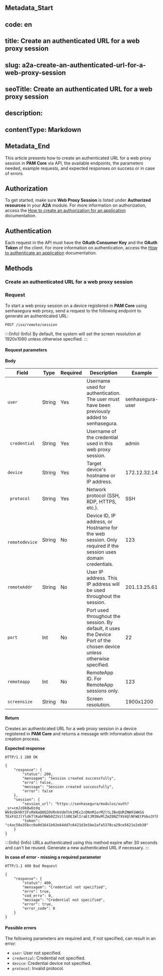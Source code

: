 ## Metadata_Start 
## code: en
## title: Create an authenticated URL for a web proxy session 
## slug: a2a-create-an-authenticated-url-for-a-web-proxy-session 
## seoTitle: Create an authenticated URL for a web proxy session 
## description:  
## contentType: Markdown 
## Metadata_End
This article presents how to create an authenticated URL for a web proxy session in **PAM Core** via API, the available endpoints, the parameters needed, example requests, and expected responses on success or in case of errors.

## Authorization

To get started, make sure **Web Proxy Session** is listed under **Authorized resources** in your **A2A** module. For more information on authorization, access the [How to create an authorization for an application](/v3-32/docs/a2a-how-to-create-an-authorization-for-an-application) documentation.

## Authentication
Each request in the API must have the **OAuth Consumer Key** and the **OAuth Token** of the client. 
For more information on authentication, access the [How to authenticate an application](/v3-32/docs/a2a-how-to-authenticate-an-application) documentation.

## Methods

### Create an authenticated URL for a web proxy session

### Request

To start a web proxy session on a device registered in **PAM Core** using senhasegura web proxy, send a request to the following endpoint to generate an authenticated URL:

```
POST /iso/remote/session
```
:::(Info) (Info)
By default, the system will set the screen resolution at 1920x1080 unless otherwise specified.
:::

#### Request parameters

**Body**


| Field | Type | Required | Description | Example |
| --- | --- | --- | --- | --- |
|```user```| String | Yes | Username used for authentication. The user must have been previously added to senhasegura. | senhasegura-user |
| ``` credential``` | String | Yes |Username of the credential used in this web proxy session. | admin |
| ```device ``` | String | Yes | Target device's hostname or IP address. | 172.12.32.14 |
| ``` protocol``` | String | Yes | Network protocol (SSH, RDP, HTTPS, etc.). | SSH |
| ``` remotedevice``` | String | No | Device ID, IP address, or Hostname for the web session. Only required if the session uses domain credentials. | 123 |
| ```remoteAddr ``` | String | No | User IP address. This IP address will be used throughout the session. | 201.13.25.61 |
| ```port ``` | Int | No | Port used throughout the session. By default, it uses the Device Port of the chosen device unless otherwise specified. | 22 |
| ```remoteapp ``` | Int | No | RemoteApp ID. For RemoteApp sessions only. | 123 |
| ```screensize ``` | String | No | Screen resolution. | 1900x1200 |

#### Return
Creates an authenticated URL for a web proxy session in a device registered in **PAM Core** and returns a message with information about the creation process.

**Expected response**

```
HTTP/1.1 200 OK
```

```
{
    "response": {
        "status": 200,
        "mensagem": "Session created successfully",
        "erro": false,
        "message": "Session created successfully",
        "error": false
    },
    "session": {
        "session_url": "https://senhasegura/modulos/auth?_sr=cmJzOkQwUzdq     Wk9zQkhKY2FvRkNaQ0Q2OVRnbVdmTnk1MEc2cDNnM1orM2ltL3BxQURZNW91WW1G     TExFU2JlYldkTlRabFNWb0Z2VzllU0E1WlIraEtJM3NvMlZmZ0NZTXV4QlNFWEtPUko3YlMxQWNwZmxYTWw2ZGxsUlFEOCtPdlBq",
        "token": "c4ac50a35bcc0a0d1641b02e64dd7c6421d3e5be2afa5378ca29ce5621e2eb38"
    }
}

```

:::(Info) (Info)
URLs authenticated using this method expire after 30 seconds and can't be reused. Generate a new authenticated URL if necessary.
:::

**In case of error -  missing a required parameter**

```
HTTP/1.1 400 Bad Request
```

```
{
    "response": {
        "status": 400,
        "mensagem": "Credential not specified",
        "erro": true,
        "cod_erro": 0,
        "message": "Credential not specified",
        "error": true,
        "error_code": 0
    }
}

```

#### Possible errors

The following parameters are required and, if not specified, can result in an error:

* ```user```: User not specified.
* ```credential```: Credential not specified.
* ```device```: Credential device not specified.
* ```protocol```: Invalid protocol.



